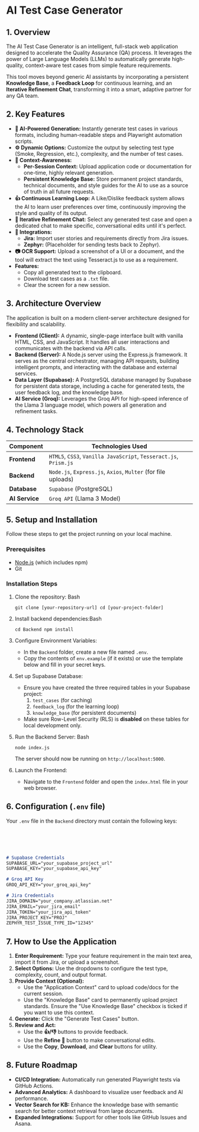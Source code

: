 # **AI Test Case Generator**

## **1. Overview**

The AI Test Case Generator is an intelligent, full-stack web application designed to accelerate the Quality Assurance (QA) process. It leverages the power of Large Language Models (LLMs) to automatically generate high-quality, context-aware test cases from simple feature requirements.

This tool moves beyond generic AI assistants by incorporating a persistent **Knowledge Base**, a **Feedback Loop** for continuous learning, and an **Iterative Refinement Chat**, transforming it into a smart, adaptive partner for any QA team.

## **2. Key Features**

- **🤖 AI-Powered Generation:** Instantly generate test cases in various formats, including human-readable steps and Playwright automation scripts.
- **⚙️ Dynamic Options:** Customize the output by selecting test type (Smoke, Regression, etc.), complexity, and the number of test cases.
- **🧠 Context-Awareness:**
    - **Per-Session Context:** Upload application code or documentation for one-time, highly relevant generation.
    - **Persistent Knowledge Base:** Store permanent project standards, technical documents, and style guides for the AI to use as a source of truth in all future requests.
- **👍 Continuous Learning Loop:** A Like/Dislike feedback system allows the AI to learn user preferences over time, continuously improving the style and quality of its output.
- **💬 Iterative Refinement Chat:** Select any generated test case and open a dedicated chat to make specific, conversational edits until it's perfect.
- **🧩 Integrations:**
    - **Jira:** Import user stories and requirements directly from Jira issues.
    - **Zephyr:** (Placeholder for sending tests back to Zephyr).
- **📷 OCR Support:** Upload a screenshot of a UI or a document, and the tool will extract the text using Tesseract.js to use as a requirement.
- **Features:**
    - Copy all generated text to the clipboard.
    - Download test cases as a `.txt` file.
    - Clear the screen for a new session.

## **3. Architecture Overview**

The application is built on a modern client-server architecture designed for flexibility and scalability.

- **Frontend (Client):** A dynamic, single-page interface built with vanilla HTML, CSS, and JavaScript. It handles all user interactions and communicates with the backend via API calls.
- **Backend (Server):** A Node.js server using the Express.js framework. It serves as the central orchestrator, managing API requests, building intelligent prompts, and interacting with the database and external services.
- **Data Layer (Supabase):** A PostgreSQL database managed by Supabase for persistent data storage, including a cache for generated tests, the user feedback log, and the knowledge base.
- **AI Service (Groq):** Leverages the Groq API for high-speed inference of the Llama 3 language model, which powers all generation and refinement tasks.



## **4. Technology Stack**

| Component | Technologies Used |
| --- | --- |
| **Frontend** | `HTML5`, `CSS3`, `Vanilla JavaScript`, `Tesseract.js`, `Prism.js` |
| **Backend** | `Node.js`, `Express.js`, `Axios`, `Multer` (for file uploads) |
| **Database** | `Supabase` (PostgreSQL) |
| **AI Service** | `Groq API` (Llama 3 Model) |

## **5. Setup and Installation**

Follow these steps to get the project running on your local machine.

### **Prerequisites**

- [Node.js](https://nodejs.org/) (which includes npm)
- Git

### Installation Steps

1. Clone the repository: Bash
    
     
    
    `git clone [your-repository-url]
    cd [your-project-folder]`
    
2. Install backend dependencies:Bash
    
    
    
    `cd Backend
    npm install`
    
3. Configure Environment Variables:
    - In the `Backend` folder, create a new file named `.env`.
    - Copy the contents of `env.example` (if it exists) or use the template below and fill in your secret keys.
4. Set up Supabase Database:
    - Ensure you have created the three required tables in your Supabase project:
        1. `test_cases` (for caching)
        2. `feedback_log` (for the learning loop)
        3. `knowledge_base` (for persistent documents)
    - Make sure Row-Level Security (RLS) is **disabled** on these tables for local development only.
5. Run the Backend Server: Bash
    
    
    
    `node index.js`
    
    The server should now be running on `http://localhost:5000`.
    
6. Launch the Frontend:
    - Navigate to the `Frontend` folder and open the `index.html` file in your web browser.

## 6. Configuration (`.env` file)

Your `.env` file in the `Backend` directory must contain the following keys:






````markdown





# Supabase Credentials
SUPABASE_URL="your_supabase_project_url"
SUPABASE_KEY="your_supabase_api_key"

# Groq API Key
GROQ_API_KEY="your_groq_api_key"

# Jira Credentials
JIRA_DOMAIN="your_company.atlassian.net"
JIRA_EMAIL="your_jira_email"
JIRA_TOKEN="your_jira_api_token"
JIRA_PROJECT_KEY="PROJ"
ZEPHYR_TEST_ISSUE_TYPE_ID="12345"
````





## **7. How to Use the Application**

1. **Enter Requirement:** Type your feature requirement in the main text area, import it from Jira, or upload a screenshot.
2. **Select Options:** Use the dropdowns to configure the test type, complexity, count, and output format.
3. **Provide Context (Optional):**
    - Use the "Application Context" card to upload code/docs for the current session.
    - Use the "Knowledge Base" card to permanently upload project standards. Ensure the "Use Knowledge Base" checkbox is ticked if you want to use this context.
4. **Generate:** Click the "Generate Test Cases" button.
5. **Review and Act:**
    - Use the **👍/👎** buttons to provide feedback.
    - Use the **Refine 💬** button to make conversational edits.
    - Use the **Copy**, **Download**, and **Clear** buttons for utility.

## **8. Future Roadmap**

- **CI/CD Integration:** Automatically run generated Playwright tests via GitHub Actions.
- **Advanced Analytics:** A dashboard to visualize user feedback and AI performance.
- **Vector Search for KB:** Enhance the knowledge base with semantic search for better context retrieval from large documents.
- **Expanded Integrations:** Support for other tools like GitHub Issues and Asana.
